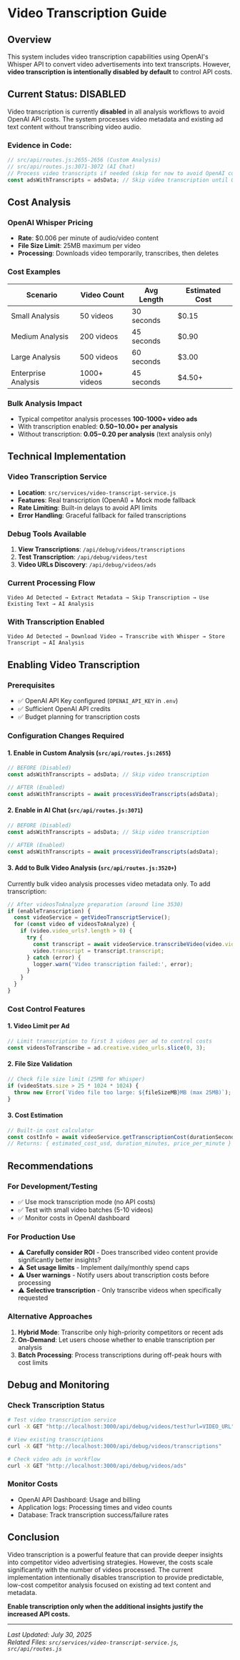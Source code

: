 # Video Transcription Guide

## Overview

This system includes video transcription capabilities using OpenAI's Whisper API to convert video advertisements into text transcripts. However, **video transcription is intentionally disabled by default** to control API costs.

## Current Status: DISABLED

Video transcription is currently **disabled** in all analysis workflows to avoid OpenAI API costs. The system processes video metadata and existing ad text content without transcribing video audio.

### Evidence in Code:
```javascript
// src/api/routes.js:2655-2656 (Custom Analysis)
// src/api/routes.js:3071-3072 (AI Chat)
// Process video transcripts if needed (skip for now to avoid OpenAI costs)
const adsWithTranscripts = adsData; // Skip video transcription until OpenAI key is available
```

## Cost Analysis

### **OpenAI Whisper Pricing**
- **Rate**: $0.006 per minute of audio/video content
- **File Size Limit**: 25MB maximum per video
- **Processing**: Downloads video temporarily, transcribes, then deletes

### **Cost Examples**

| Scenario | Video Count | Avg Length | Estimated Cost |
|----------|-------------|------------|----------------|
| Small Analysis | 50 videos | 30 seconds | $0.15 |
| Medium Analysis | 200 videos | 45 seconds | $0.90 |
| Large Analysis | 500 videos | 60 seconds | $3.00 |
| Enterprise Analysis | 1000+ videos | 45 seconds | $4.50+ |

### **Bulk Analysis Impact**
- Typical competitor analysis processes **100-1000+ video ads**
- With transcription enabled: **$0.50-$10.00+ per analysis**
- Without transcription: **$0.05-$0.20 per analysis** (text analysis only)

## Technical Implementation

### **Video Transcription Service**
- **Location**: `src/services/video-transcript-service.js`
- **Features**: Real transcription (OpenAI) + Mock mode fallback
- **Rate Limiting**: Built-in delays to avoid API limits
- **Error Handling**: Graceful fallback for failed transcriptions

### **Debug Tools Available**
1. **View Transcriptions**: `/api/debug/videos/transcriptions`
2. **Test Transcription**: `/api/debug/videos/test`  
3. **Video URLs Discovery**: `/api/debug/videos/ads`

### **Current Processing Flow**
```
Video Ad Detected → Extract Metadata → Skip Transcription → Use Existing Text → AI Analysis
```

### **With Transcription Enabled**
```
Video Ad Detected → Download Video → Transcribe with Whisper → Store Transcript → AI Analysis
```

## Enabling Video Transcription

### **Prerequisites**
- ✅ OpenAI API Key configured (`OPENAI_API_KEY` in `.env`)
- ✅ Sufficient OpenAI API credits
- ✅ Budget planning for transcription costs

### **Configuration Changes Required**

#### 1. Enable in Custom Analysis (`src/api/routes.js:2655`)
```javascript
// BEFORE (Disabled)
const adsWithTranscripts = adsData; // Skip video transcription

// AFTER (Enabled)
const adsWithTranscripts = await processVideoTranscripts(adsData);
```

#### 2. Enable in AI Chat (`src/api/routes.js:3071`)
```javascript
// BEFORE (Disabled)  
const adsWithTranscripts = adsData; // Skip video transcription

// AFTER (Enabled)
const adsWithTranscripts = await processVideoTranscripts(adsData);
```

#### 3. Add to Bulk Video Analysis (`src/api/routes.js:3520+`)
Currently bulk video analysis processes video metadata only. To add transcription:

```javascript
// After videosToAnalyze preparation (around line 3530)
if (enableTranscription) {
  const videoService = getVideoTranscriptService();
  for (const video of videosToAnalyze) {
    if (video.video_urls?.length > 0) {
      try {
        const transcript = await videoService.transcribeVideo(video.video_urls[0]);
        video.transcript = transcript.transcript;
      } catch (error) {
        logger.warn('Video transcription failed:', error);
      }
    }
  }
}
```

### **Cost Control Features**

#### 1. **Video Limit per Ad**
```javascript
// Limit transcription to first 3 videos per ad to control costs
const videosToTranscribe = ad.creative.video_urls.slice(0, 3);
```

#### 2. **File Size Validation**
```javascript
// Check file size limit (25MB for Whisper)
if (videoStats.size > 25 * 1024 * 1024) {
  throw new Error(`Video file too large: ${fileSizeMB}MB (max 25MB)`);
}
```

#### 3. **Cost Estimation**
```javascript
// Built-in cost calculator
const costInfo = await videoService.getTranscriptionCost(durationSeconds);
// Returns: { estimated_cost_usd, duration_minutes, price_per_minute }
```

## Recommendations

### **For Development/Testing**
- ✅ Use mock transcription mode (no API costs)
- ✅ Test with small video batches (5-10 videos)
- ✅ Monitor costs in OpenAI dashboard

### **For Production Use**
- ⚠️ **Carefully consider ROI** - Does transcribed video content provide significantly better insights?
- ⚠️ **Set usage limits** - Implement daily/monthly spend caps
- ⚠️ **User warnings** - Notify users about transcription costs before processing
- ⚠️ **Selective transcription** - Only transcribe videos when specifically requested

### **Alternative Approaches**
1. **Hybrid Mode**: Transcribe only high-priority competitors or recent ads
2. **On-Demand**: Let users choose whether to enable transcription per analysis
3. **Batch Processing**: Process transcriptions during off-peak hours with cost limits

## Debug and Monitoring

### **Check Transcription Status**
```bash
# Test video transcription service
curl -X GET "http://localhost:3000/api/debug/videos/test?url=VIDEO_URL"

# View existing transcriptions
curl -X GET "http://localhost:3000/api/debug/videos/transcriptions"

# Check video ads in workflow
curl -X GET "http://localhost:3000/api/debug/videos/ads"
```

### **Monitor Costs**
- OpenAI API Dashboard: Usage and billing
- Application logs: Processing times and video counts
- Database: Track transcription success/failure rates

## Conclusion

Video transcription is a powerful feature that can provide deeper insights into competitor video advertising strategies. However, the costs scale significantly with the number of videos processed. The current implementation intentionally disables transcription to provide predictable, low-cost competitor analysis focused on existing ad text content and metadata.

**Enable transcription only when the additional insights justify the increased API costs.**

---

*Last Updated: July 30, 2025*  
*Related Files: `src/services/video-transcript-service.js`, `src/api/routes.js`*
